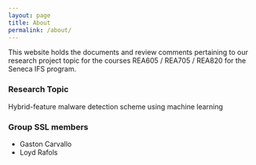 ```yaml
---
layout: page
title: About
permalink: /about/
---
```


This website holds the documents and review comments pertaining to our research project topic for the courses REA605 / REA705 / REA820 for the Seneca IFS program.

### Research Topic
Hybrid-feature malware detection scheme using machine learning

### Group SSL members

- Gaston Carvallo
- Loyd Rafols
